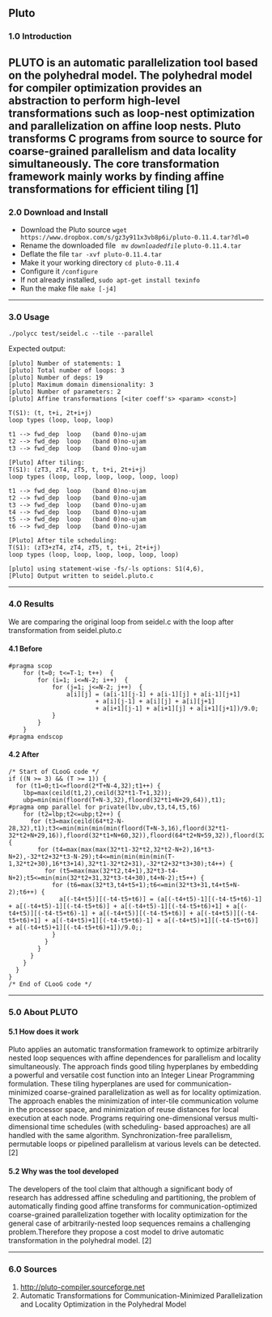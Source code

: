 ## Pluto   
### 1.0 Introduction  
PLUTO is an automatic parallelization tool based on the polyhedral model. The polyhedral model for compiler optimization provides an abstraction to perform high-level transformations such as loop-nest optimization and parallelization on affine loop nests. Pluto transforms C programs from source to source for coarse-grained parallelism and data locality simultaneously. The core transformation framework mainly works by finding affine transformations for efficient tiling [1]   
--- 

### 2.0 Download and Install  
* Download the Pluto source ` wget https://www.dropbox.com/s/gz3y911x3vb8p6i/pluto-0.11.4.tar?dl=0 `
* Rename the downloaded file ` mv` *`downloadedfile`* `pluto-0.11.4.tar `
* Deflate the file ` tar -xvf pluto-0.11.4.tar `
* Make it your working directory ` cd pluto-0.11.4 `
* Configure it ` /configure `
* If not already installed, ` sudo apt-get install texinfo `
* Run the make file ` make [-j4] `

--- 

### 3.0 Usage 

` ./polycc test/seidel.c --tile --parallel `

Expected output:
```
[pluto] Number of statements: 1
[pluto] Total number of loops: 3
[pluto] Number of deps: 19
[pluto] Maximum domain dimensionality: 3
[pluto] Number of parameters: 2
[pluto] Affine transformations [<iter coeff's> <param> <const>]

T(S1): (t, t+i, 2t+i+j)
loop types (loop, loop, loop)

t1 --> fwd_dep  loop   (band 0)no-ujam
t2 --> fwd_dep  loop   (band 0)no-ujam
t3 --> fwd_dep  loop   (band 0)no-ujam

[Pluto] After tiling:
T(S1): (zT3, zT4, zT5, t, t+i, 2t+i+j)
loop types (loop, loop, loop, loop, loop, loop)

t1 --> fwd_dep  loop   (band 0)no-ujam
t2 --> fwd_dep  loop   (band 0)no-ujam
t3 --> fwd_dep  loop   (band 0)no-ujam
t4 --> fwd_dep  loop   (band 0)no-ujam
t5 --> fwd_dep  loop   (band 0)no-ujam
t6 --> fwd_dep  loop   (band 0)no-ujam

[Pluto] After tile scheduling:
T(S1): (zT3+zT4, zT4, zT5, t, t+i, 2t+i+j)
loop types (loop, loop, loop, loop, loop, loop)

[pluto] using statement-wise -fs/-ls options: S1(4,6), 
[Pluto] Output written to seidel.pluto.c
```   

--- 
### 4.0 Results

We are comparing the original loop from seidel.c with the loop after transformation from seidel.pluto.c 

#### 4.1 Before 
```
#pragma scop
    for (t=0; t<=T-1; t++)  {
        for (i=1; i<=N-2; i++)  {
            for (j=1; j<=N-2; j++)  {
                a[i][j] = (a[i-1][j-1] + a[i-1][j] + a[i-1][j+1]
                        + a[i][j-1] + a[i][j] + a[i][j+1]
                        + a[i+1][j-1] + a[i+1][j] + a[i+1][j+1])/9.0;
            }
        }
    }
#pragma endscop
```
#### 4.2 After
```
/* Start of CLooG code */
if ((N >= 3) && (T >= 1)) {
  for (t1=0;t1<=floord(2*T+N-4,32);t1++) {
    lbp=max(ceild(t1,2),ceild(32*t1-T+1,32));
    ubp=min(min(floord(T+N-3,32),floord(32*t1+N+29,64)),t1);
#pragma omp parallel for private(lbv,ubv,t3,t4,t5,t6)
    for (t2=lbp;t2<=ubp;t2++) {
      for (t3=max(ceild(64*t2-N-28,32),t1);t3<=min(min(min(min(floord(T+N-3,16),floord(32*t1-32*t2+N+29,16)),floord(32*t1+N+60,32)),floord(64*t2+N+59,32)),floord(32*t2+T+N+28,32));t3++) {
        for (t4=max(max(max(32*t1-32*t2,32*t2-N+2),16*t3-N+2),-32*t2+32*t3-N-29);t4<=min(min(min(min(T-1,32*t2+30),16*t3+14),32*t1-32*t2+31),-32*t2+32*t3+30);t4++) {
          for (t5=max(max(32*t2,t4+1),32*t3-t4-N+2);t5<=min(min(32*t2+31,32*t3-t4+30),t4+N-2);t5++) {
            for (t6=max(32*t3,t4+t5+1);t6<=min(32*t3+31,t4+t5+N-2);t6++) {
              a[(-t4+t5)][(-t4-t5+t6)] = (a[(-t4+t5)-1][(-t4-t5+t6)-1] + a[(-t4+t5)-1][(-t4-t5+t6)] + a[(-t4+t5)-1][(-t4-t5+t6)+1] + a[(-t4+t5)][(-t4-t5+t6)-1] + a[(-t4+t5)][(-t4-t5+t6)] + a[(-t4+t5)][(-t4-t5+t6)+1] + a[(-t4+t5)+1][(-t4-t5+t6)-1] + a[(-t4+t5)+1][(-t4-t5+t6)] + a[(-t4+t5)+1][(-t4-t5+t6)+1])/9.0;;
            }
          }
        }
      }
    }
  }
}
/* End of CLooG code */
```
 
--- 
### 5.0 About PLUTO
#### 5.1 How does it work  
Pluto applies an automatic transformation framework to optimize arbitrarily nested loop sequences with affine dependences for parallelism and locality simultaneously. The approach finds good tiling hyperplanes by embedding a powerful and versatile cost function into an Integer Linear Programming formulation. These tiling hyperplanes are used for communication-minimized coarse-grained parallelization as well as for locality optimization. The approach enables the minimization of inter-tile communication volume in the processor space, and minimization of reuse distances for local execution at each node. Programs requiring one-dimensional versus multi-dimensional time schedules (with scheduling- based approaches) are all handled with the same algorithm. Synchronization-free parallelism, permutable loops or pipelined parallelism at various levels can be detected.  [2]


#### 5.2 Why was the tool developed  
The developers of the tool claim that although a significant body of research has addressed affine scheduling and partitioning, the problem of automatically finding good affine transforms for communication-optimized coarse-grained parallelization together with locality optimization for the general case of arbitrarily-nested loop sequences remains a challenging problem.Therefore they propose a cost model to drive automatic transformation in the polyhedral model. [2]
  
--- 


### 6.0  Sources
1. http://pluto-compiler.sourceforge.net 
2. Automatic Transformations for Communication-Minimized Parallelization and Locality Optimization in the Polyhedral Model
